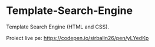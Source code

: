 # Template-Search-Engine
Template Search Engine (HTML and CSS).

Proiect live pe: https://codepen.io/sirbalin26/pen/yLYedKp
